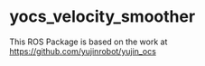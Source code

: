 # yocs_velocity_smoother

This ROS Package is based on the work at https://github.com/yujinrobot/yujin_ocs
